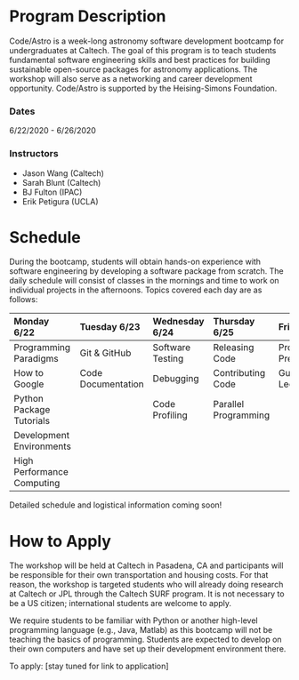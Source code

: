 # Program Description

​Code/Astro is a week-long astronomy software development bootcamp for undergraduates at Caltech. The goal of this program is to teach students fundamental software engineering skills and best practices for building sustainable open-source packages for astronomy applications. The workshop will also serve as a networking and career development opportunity. Code/Astro is supported by the Heising-Simons Foundation.

### Dates
6/22/2020 - 6/26/2020

### Instructors

 * Jason Wang (Caltech)
 * Sarah Blunt (Caltech)
 * BJ Fulton (IPAC)
 * Erik Petigura (UCLA)

# ​Schedule

During the bootcamp, students will obtain hands-on experience with software engineering by developing a software package from scratch. The daily schedule will consist of classes in the mornings and time to work on individual projects in the afternoons. Topics covered each day are as follows:

| Monday 6/22   | Tuesday 6/23  | Wednesday 6/24  | Thursday 6/25  | Friday 6/26   |
| :------------ | :------------ | :-------------- | :------------- | :------------ |
| Programming Paradigms      | Git & GitHub            | Software Testing        | Releasing Code          | Project Presentations   |
| How to Google              | Code Documentation      | Debugging               | Contributing Code       | Guest Lectures          |
| Python Package Tutorials   |                         | Code Profiling          | Parallel Programming    |        |
| Development Environments   |                         |                         |                         |        |
| High Performance Computing |                         |                         |                         |        |

Detailed schedule and logistical information coming soon!

# How to Apply

The workshop will be held at Caltech in Pasadena, CA and participants will be responsible for their own transportation and housing costs. For that reason, the workshop is targeted students who will already doing research at Caltech or JPL through the Caltech SURF program. It is not necessary to be a US citizen; international students are welcome to apply.

We require students to be familiar with Python or another high-level programming language (e.g., Java, Matlab) as this bootcamp will not be teaching the basics of programming. Students are expected to develop on their own computers and have set up their development environment there.

To apply: [stay tuned for link to application]